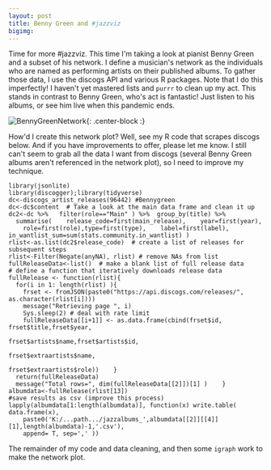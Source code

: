 ```yaml
---
layout: post
title: Benny Green and #jazzviz
bigimg:
---
```


Time for more #jazzviz.  This time I'm taking a look at pianist Benny Green and a subset of his network.  I define a musician's network as the individuals who are named as performing artists on their published albums. To gather those data, I use the discogs API and various R packages. Note that I do this imperfectly!  I haven't yet mastered lists and `purrr` to clean up my act.  This stands in contrast to Benny Green, who's act is fantastic! Just listen to his albums, or see him live when this pandemic ends.

![BennyGreenNetwork](/img/bennygreennetwork112420.jpg){: .center-block :}      

How'd I create this network plot?  Well, see my R code that scrapes discogs below. And if you have improvements to offer, please let me know. I still can't seem to grab all the data I want from discogs (several Benny Green albums aren't referenced in the network plot), so I need to improve my technique.

```
library(jsonlite)
library(discogger);library(tidyverse)
dc<-discogs_artist_releases(96442) #Bennygreen
dc<-dc$content  # Take a look at the main data frame and clean it up
dc2<-dc %>%   filter(role=="Main" ) %>%  group_by(title) %>% 
  summarise(    release_code=first(main_release),    year=first(year),
    role=first(role),type=first(type),    label=first(label),    in_wantlist_sum=sum(stats.community.in_wantlist) )
rlist<-as.list(dc2$release_code)  # create a list of releases for subsequent steps
rlist<-Filter(Negate(anyNA), rlist) # remove NAs from list
fullReleaseData<-list()  # make a blank list of full release data
# define a function that iteratively downloads release data
fullRelease <- function(rlist){
  for(i in 1: length(rlist) ){
    frset <- fromJSON(paste0("https://api.discogs.com/releases/", as.character(rlist[i])))
    message("Retrieving page ", i)
    Sys.sleep(2) # deal with rate limit
    fullReleaseData[[i+1]] <- as.data.frame(cbind(frset$id, frset$title,frset$year,
                                                  frset$artists$name,frset$artists$id,
                                                  frset$extraartists$name,
                                                  frset$extraartists$role))    }
  return(fullReleaseData)
  message("Total rows=", dim(fullReleaseData[[2]])[1] )    }
albumdata<-fullRelease(rlist[13]) 
#save results as csv (improve this process)
lapply(albumdata[1:length(albumdata)], function(x) write.table( data.frame(x), 
    paste0('K:/...path.../jazzalbums_',albumdata[[2]][[4]][1],length(albumdata)-1,'.csv'), 
    append= T, sep=',' ))
```

The remainder of my code and data cleaning, and then some `igraph` work to make the network plot.

